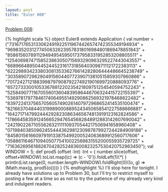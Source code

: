 ```yaml
---
layout: post
title: "Euler 008"
---
```


[Problem 008]\:

{% highlight scala %}
object Euler8 extends Application {
  val number = ("73167176531330624919225119674426574742355349194934" +
                "96983520312774506326239578318016984801869478851843" +
                "85861560789112949495459501737958331952853208805511" +
                "12540698747158523863050715693290963295227443043557" +
                "66896648950445244523161731856403098711121722383113" +
                "62229893423380308135336276614282806444486645238749" +
                "30358907296290491560440772390713810515859307960866" +
                "70172427121883998797908792274921901699720888093776" +
                "65727333001053367881220235421809751254540594752243" +
                "52584907711670556013604839586446706324415722155397" +
                "53697817977846174064955149290862569321978468622482" +
                "83972241375657056057490261407972968652414535100474" +
                "82166370484403199890008895243450658541227588666881" +
                "16427171479924442928230863465674813919123162824586" +
                "17866458359124566529476545682848912883142607690042" +
                "24219022671055626321111109370544217506941658960408" +
                "07198403850962455444362981230987879927244284909188" +
                "84580156166097919133875499200524063689912560717606" +
                "05886116467109405077541002256983155200055935729725" +
                "71636269561882670428252483600823257530420752963450");
  val WINDOW = 5;
  def prod5 (offset :Int) :Int = {
    number.slice(offset, offset+WINDOW).toList.map((c) => (c - '0')).foldLeft(1)(_*_)
  }
  println(List.range(0, number.length-WINDOW).foldRight(0)((o, g) => (Math.max(g, prod5(o)))))
}
{% endhighlight %}
I'll stop here for tonight. I already have solutions up to Problem 30, but I'll try to restrict myself to posting a few at a time so as not to try the patience of my already very kind and indulgent readers.



[Problem 008]: http://projecteuler.net/index.php?section=problems&id=8
